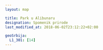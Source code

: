 ```yaml
---
layout: map

title: Park u Alibunaru
designation: Spomenik prirode
last_modified_at: 2018-06-02T23:12:22+02:00

geoSrbija:
  L1_301: [14]
---
```

